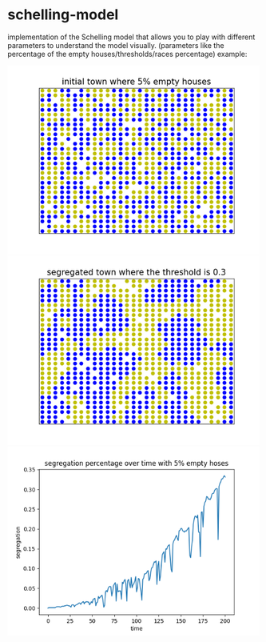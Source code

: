 # schelling-model
implementation of the Schelling model that allows you to play with different parameters to understand the model visually.
(parameters like the percentage of the empty houses/thresholds/races percentage)
example:

![](before.png)
![](after.png)
![](seg.png)
